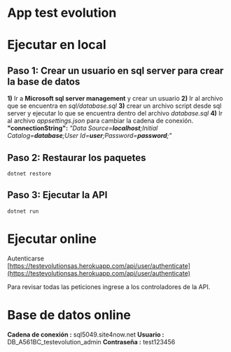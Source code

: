# App test evolution

# Ejecutar en local

## Paso 1:  Crear un usuario en sql server para crear la base de datos
**1)** Ir a **Microsoft sql server management** y crear un usuario
**2)** Ir al archivo que se encuentra en *sql/database.sql*
**3)** crear un archivo script desde sql server y ejecutar lo que se encuentra dentro del archivo *database.sql*
**4)** Ir al archivo *appsettings.json* para cambiar la cadena de conexión.
**"connectionString":** *"Data Source=**localhost**;Initial Catalog=**database**;User Id=**user**;Password=**password**;"*

## Paso 2: Restaurar los paquetes

```
dotnet restore
```

## Paso 3: Ejecutar la API
```
dotnet run
```
# Ejecutar online
Autenticarse
[https://testevolutionsas.herokuapp.com/api/user/authenticate](https://testevolutionsas.herokuapp.com/api/user/authenticate)

Para revisar todas las peticiones ingrese a los controladores de la API.
# Base de datos online
**Cadena de conexión :** sql5049.site4now.net
**Usuario :** DB_A561BC_testevolution_admin
**Contraseña :** test123456
